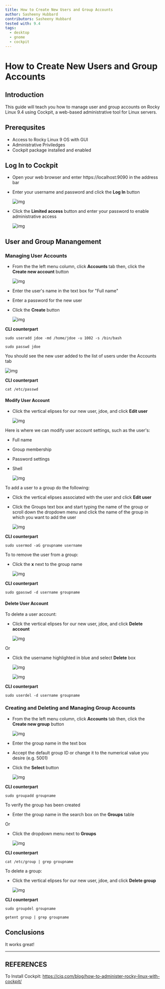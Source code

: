 ```yaml
---
title: How to Create New Users and Group Accounts
author: Sasheeny Hubbard
contributors: Sasheeny Hubbard
tested with: 9.4
tags:
  - desktop
  - gnome
  - cockpit
---
```


# How to Create New Users and Group Accounts

## Introduction

  This guide will teach you how to manage user and group accounts on Rocky Linux 9.4 using Cockpit, a web-based administrative tool for Linux servers.
  
## Prerequsites
- Access to Rocky Linux 9 OS with GUI
- Administrative Priviledges
- Cockpit package installed and enabled

## Log In to Cockpit

- Open your web browser and enter https://localhost:9090 in the address bar
- Enter your username and password and click the **Log In** button

    ![img](../rocky_linux_images/1.png)

- Click the **Limited access** button and enter your password to enable administrative access

    ![img](../rocky_linux_images/2.png)

## User and Group Manangement

### Managing User Accounts

- From the the left menu column, click **Accounts** tab then, click the **Create new account** button

    ![img](../rocky_linux_images/5.png)


- Enter the user's name in the text box for "Full name"
- Enter a password for the new user
- Click the **Create** button


    ![img](../rocky_linux_images/8.png)


**CLI counterpart**

```text
sudo useradd jdoe -md /home/jdoe -u 1002 -s /bin/bash 
```

```text
sudo passwd jdoe 
```

You should see the new user added to the list of users under the Accounts tab

  ![img](../rocky_linux_images/9.png)

**CLI counterpart**

```text
cat /etc/passwd
```

#### Modify User Account

- Click the vertical elipses for our new user, jdoe, and click **Edit user**

    ![img](../rocky_linux_images/13.png)

Here is where we can modify user account settings, such as the user's:

- Full name
- Group membership
- Password settings
- Shell

    ![img](../rocky_linux_images/15.png)

To add a user to a group do the following:

- Click the vertical elipses associated with the user and click **Edit user**

- Click the Groups text box and start typing the name of the group or scroll down the dropdown menu and click the name of the group in which you want to add the user 

    ![img](../rocky_linux_images/14.png)

**CLI counterpart**
```text
sudo usermod -aG groupname username
```

To to remove the user from a group:

- Click the **x** next to the group name

    ![img](../rocky_linux_images/18.png)

**CLI counterpart**
```text
sudo gpasswd -d username groupname
```

#### Delete User Account

To delete a user account:

- Click the vertical elipses for our new user, jdoe, and click **Delete account**

    ![img](../rocky_linux_images/16.png)

Or 
- Click the username highlighted in blue and select **Delete** box

    ![img](../rocky_linux_images/17.png)

    ![img](../rocky_linux_images/22.png)

**CLI counterpart**
```text
sudo userdel -d username groupname
```

### Creating and Deleting and Managing Group Accounts

- From the the left menu column, click **Accounts** tab then, click the **Create new group** button

    ![img](../rocky_linux_images/7.png)

- Enter the group name in the text box
- Accept the default group ID or change it to the numerical value you desire (e.g. 5001)
- Click the **Select** button

    ![img](../rocky_linux_images/11.png)

**CLI counterpart**
```text
sudo groupadd groupname
```

To verify the group has been created

- Enter the group name in the search box on the **Groups** table 

Or 

-  Click the dropdown menu next to **Groups**

    ![img](../rocky_linux_images/12.png)

**CLI counterpart**
```text
cat /etc/group | grep groupname
```

To delete a group:

- Click the vertical elipses for our new user, jdoe, and click **Delete group**

    ![img](../rocky_linux_images/21.png)
  
**CLI counterpart**

```text
sudo groupdel groupname
```

```text
getent group | grep groupname
```

## Conclusions

  It works great!

---

## REFERENCES

To Install Cockpit: https://ciq.com/blog/how-to-administer-rocky-linux-with-cockpit/
